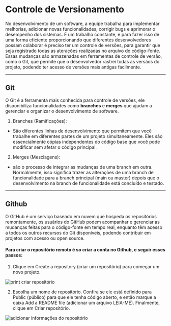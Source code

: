 # Controle de Versionamento 


No desenvolvimento de um software, a equipe trabalha para implementar melhorias, adicionar novas funcionalidades, corrigir bugs e aprimorar o desempenho dos sistemas. É  um trabalho constante, e para fazer isso de uma forma eficiente proporcionando que diferentes desenvolvedores possam colaborar é preciso ter um controle de versões, para garantir que seja registrado todas as aterações realizadas no arquivo do código-fonte. Essas mudanças são armazenadas em ferramentas de controle de versão, como o Git, que permite que o desenvolvedor rastrei todas as versãos do projeto, podendo ter acesso de versões mais antigas facilmente.

___

## Git 

O Git é a ferramenta mais conhecida para controle de versões, ele disponibiliza funcionalidades como **branches** e **merges** que ajudam a gerenciar e organizar o desenvolvimento de software. 

1. Branches (Ramificações):
- São diferentes linhas de desenvolvimento que permitem que você trabalhe em diferentes partes de um projeto simultaneamente. Eles são essencialmente cópias independentes do código base que você pode modificar sem afetar o código principal.
  
2. Merges (Mesclagens):
- são o processo de integrar as mudanças de uma branch em outra. Normalmente, isso significa trazer as alterações de uma branch de funcionalidade para a branch principal (main ou master) depois que o desenvolvimento na branch de funcionalidade está concluído e testado.

___

## Github 

O GitHub é um serviço baseado em nuvem que hospeda os repositórios remontamente, os usuários do GitHub podem acompanhar e gerenciar as mudanças feitas para o código-fonte em tempo real, enquanto têm acesso a todos os outros recursos do Git disponíveis, podendo contribuir em projetos com acesso ou open source.

#### Para criar o repositório remoto é so criar a conta no Github, e seguir esses passos:

1. Clique em Create a repository (criar um repositório) para começar um novo projeto. 

![print criar repositório](https://www.hostinger.com.br/tutoriais/wp-content/uploads/sites/12/2019/01/create-repository-step-1-github.webp)

2. Escolha um nome de repositório. Confira se ele está definido para Public (público) para que ele tenha código aberto, e então marque a caixa Add a README file (adicionar um arquivo LEIA-ME). Finalmente, clique em Criar repositório.

![adicionar informações do repositório](https://www.hostinger.com.br/tutoriais/wp-content/uploads/sites/12/2019/01/criar-repositorio-github-readme.webp)
